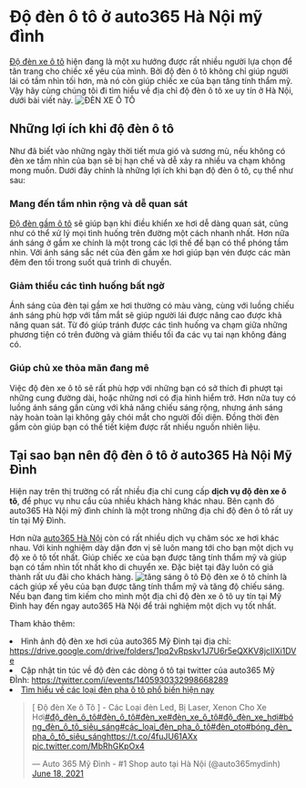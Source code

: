 <!DOCTYPE html>
<html lang="vi">
<head>
  <meta charset="UTF-8">
  <meta name="viewport" content="width=device-width, initial-scale=1.0">
  <title>Độ đèn ô tô ở auto365 Hà Nội mỹ đình</title>
  <!-- Search Engine Optimization by Rank Math PRO - https://s.rankmath.com/home -->
<meta name="description" content="Độ đèn xe ô tô hiện đang là một xu hướng được rất nhiều người lựa chọn để tân trang cho chiếc xế yêu của mình"/>
<meta name="robots" content="follow, index, max-snippet:-1, max-video-preview:-1, max-image-preview:large"/>
<link rel="canonical" href="#" />
<meta property="og:locale" content="vi_VN" />
<meta property="og:type" content="article" />
<meta property="og:title" content="https://www.facebook.com/auto365mydinh" />
<meta property="og:description" content="https://www.facebook.com/auto365mydinh" />
<meta property="og:url" content="https://auto365mydinh.vn/den-xe-o-to" />
<meta property="og:site_name" content="Auto365 Mỹ Đình-Hà Nội" />
<meta property="article:publisher" content="https://www.facebook.com/auto365mydinh/?ref=pages_you_manage" />
<meta property="og:image" content="https://auto365mydinh.vn/wp-content/uploads/2021/06/do-den-oto-tai-auto365mydinh.jpg" />
<meta property="og:image:secure_url" content="https://auto365mydinh.vn/wp-content/uploads/2021/06/do-den-oto-tai-auto365mydinh.jpg" />
<meta property="og:image:width" content="1298" />
<meta property="og:image:height" content="735" />
<meta property="og:image:alt" content="Đèn xe ô tô tại Auto365 Mỹ Đình" />
<meta property="og:image:type" content="image/jpeg" />
<meta name="twitter:card" content="summary_large_image" />
<meta name="twitter:title" content="https://www.facebook.com/auto365mydinh" />
<meta name="twitter:description" content="https://www.facebook.com/auto365mydinh" />
<meta name="twitter:site" content="@auto365mydinh" />
<meta name="twitter:image" content="https://auto365mydinh.vn/wp-content/uploads/2021/06/he-thong-choi-xe-chuyen-nghiep-768x364.jpg" />
<script type="application/ld+json" class="rank-math-schema-pro">{"@context":"https://schema.org","@graph":[{"@type":"Organization","@id":"https://auto365mydinh.vn/#organization","name":"Auto365 M\u1ef9 \u0110\u00ecnh - #1 Shop auto t\u1ea1i H\u00e0 N\u1ed9i"},{"@type":"WebSite","@id":"https://auto365mydinh.vn/#website","url":"https://auto365mydinh.vn","name":"Auto365 M\u1ef9 \u0110\u00ecnh - #1 Shop auto t\u1ea1i H\u00e0 N\u1ed9i","publisher":{"@id":"https://auto365mydinh.vn/#organization"},"inLanguage":"vi"},{"@type":"ImageObject","@id":"https://auto365mydinh.vn/wp-content/uploads/2021/06/can-canh-phia-truoc-cua-Bi-Led-Henvvei-L90.jpg","url":"https://auto365mydinh.vn/wp-content/uploads/2021/06/can-canh-phia-truoc-cua-Bi-Led-Henvvei-L90.jpg","width":"859","height":"614","caption":"C\u1eadn c\u1ea3nh m\u1eb7t tr\u01b0\u1edbc c\u1ee7a\u00a0Bi Led Henvvei L90","inLanguage":"vi"},{"@type":"BreadcrumbList","@id":"https://auto365mydinh.vn/den-xe-o-to#breadcrumb","itemListElement":[{"@type":"ListItem","position":"1","item":{"@id":"https://auto365mydinh.vn/","name":"Auto365 M\u1ef9 \u0110\u00ecnh"}},{"@type":"ListItem","position":"2","item":{"@id":"https://auto365mydinh.vn/den-xe-o-to","name":"\u0110\u00e8n xe \u00f4 t\u00f4"}}]},{"@type":"CollectionPage","@id":"https://auto365mydinh.vn/den-xe-o-to#webpage","url":"https://auto365mydinh.vn/den-xe-o-to","name":"[ \u0110\u1ed9 \u0111\u00e8n Xe \u00f4 T\u00f4 ] - C\u00e1c Lo\u1ea1i \u0111\u00e8n Led, B\u1ecb Laser, Xenon Cho Xe H\u01a1i","isPartOf":{"@id":"https://auto365mydinh.vn/#website"},"primaryImageOfPage":{"@id":"https://auto365mydinh.vn/wp-content/uploads/2021/06/can-canh-phia-truoc-cua-Bi-Led-Henvvei-L90.jpg"},"inLanguage":"vi","breadcrumb":{"@id":"https://auto365mydinh.vn/den-xe-o-to#breadcrumb"}}]}</script>
<!-- /Rank Math WordPress SEO plugin -->
<script type="application/ld+json">
{
  "@context": "https://schema.org",
  "@type": "BlogPosting",
  "mainEntityOfPage": {
    "@type": "WebPage",
    "@id": "https://auto365mydinh.s3.amazonaws.com/tim-hieu-ve-cac-loai-den-hay-do-cho-o-to-pho-bien-hien-nay.html"
  },
  "headline": "Độ đèn ô tô ở auto365 Hà Nội mỹ đình",
  "description": "Độ đèn ô tô ở auto365 Hà Nội mỹ đình",
  "image": "https://auto365mydinh.vn/wp-content/uploads/2021/06/do-den-oto-tai-auto365mydinh.jpg",  
  "author": {
    "@type": "Organization",
    "name": "Auto365 Mỹ Đình - #1 Shop auto tại Hà Nội"
  },  
  "publisher": {
    "@type": "Organization",
    "name": "Auto365 Mỹ Đình Hà Nội",
    "logo": {
      "@type": "ImageObject",
      "url": "https://auto365mydinh.vn/wp-content/uploads/2021/05/logo-auto365mydin.png"
    }
  },
  "datePublished": "2021-05-05"
}
</script>
  <script type="application/ld+json">
{
  "@context": "https://schema.org",
  "@type": "LocalBusiness",
  "name": "Auto365 Mỹ Đình - #1 Shop auto tại Hà Nội",
  "image": "https://auto365mydinh.vn/wp-content/uploads/2021/05/logo-auto365mydin.png",
  "@id": "https://auto365mydinh.vn",
  "url": "https://auto365mydinh.vn/gioi-thieu",
  "telephone": "0822863366",
  "priceRange": "3000000 VND",
  "address": {
    "@type": "PostalAddress",
    "streetAddress": "116 Phố Trịnh Văn Bô, Xuân Phương, Nam Từ Liêm, Hà Nội",
    "addressLocality": "Hà Nội",
    "postalCode": "100000",
    "addressCountry": "VN"
  },
  "geo": {
    "@type": "GeoCoordinates",
    "latitude": 21.0334613,
    "longitude": 105.7536825
  },
  "openingHoursSpecification": {
    "@type": "OpeningHoursSpecification",
    "dayOfWeek": [
      "Monday",
      "Tuesday",
      "Wednesday",
      "Thursday",
      "Friday",
      "Saturday",
      "Sunday"
    ],
    "opens": "08:00",
    "closes": "20:00"
  },
  "sameAs": [
    "https://www.facebook.com/auto365mydinh/?ref=pages_you_manage",
    "https://twitter.com/auto365mydinh",
    "https://www.youtube.com/channel/UCSAQgpiXsIh5uRm56ALdIyA/videos",
    "https://www.linkedin.com/in/gi%C3%A0n-gi%C3%A1o-b%C3%ACnh-minh-hq-1343641a7/",
    "https://www.pinterest.com/auto365mydinh",
    "http://auto365mydinh.tumblr.com/",
    "https://drive.google.com/drive/folders/1E7Voo_2Id7KfLf9Ev45RCtsL6SRZM722",
    "https://auto365mydinh.vn/"
  ],
  "department": {
    "@type": "AutoPartsStore",
    "name": "Auto365 Mỹ Đình Hà Nội",
    "image": "https://auto365mydinh.vn/wp-content/uploads/2021/05/logo-auto365mydin.png",
    "telephone": "0822863366" 
  }
}
</script>
</head>
<body>
<h1> Độ đèn ô tô ở auto365 Hà Nội mỹ đình</h1>
<a href="https://auto365mydinh.vn/den-xe-o-to">Độ đèn xe ô tô</a> hiện đang là một xu hướng được rất nhiều người lựa chọn để tân trang cho chiếc xế yêu của mình. Bởi độ đèn ô tô không chỉ giúp người lái có tầm nhìn tối hơn, mà nó còn giúp chiếc xe của bạn tăng tính thẩm mỹ. Vậy hãy cùng chúng tôi đi tìm hiểu về địa chỉ độ đèn ô tô xe uy tín ở Hà Nội, dưới bài viết này.
<img src="https://auto365mydinh.vn/wp-content/uploads/2021/06/do-den-oto-tai-auto365mydinh.jpg" alt="ĐÈN XE Ô TÔ">
<h2>Những lợi ích khi độ đèn ô tô </h2>
Như đã biết vào những ngày thời tiết mưa gió và sương mù, nếu không có đèn xe tầm nhìn của bạn sẽ bị hạn chế và dễ xảy ra nhiều va chạm không mong muốn. Dưới đây chính là những lợi ích khi bạn độ đèn ô tô, cụ thể như sau:
<h3>Mang đến tầm nhìn rộng và dễ quan sát</h3>
<a href="https://auto365mydinh.vn/bi-gam-den-suong-mu">Độ đèn gầm ô tô</a> sẽ giúp bạn khi điều khiển xe hơi dễ dàng quan sát, cũng như có thể xử lý mọi tình huống trên đường một cách nhanh nhất. Hơn nữa ánh sáng ở gầm xe chính là một trong các lợi thế để bạn có thể phóng tầm nhìn. Với ánh sáng sắc nét của đèn gầm xe hơi giúp bạn vén được các màn đêm đen tối trong suốt quá trình di chuyển.
<h3>Giảm thiểu các tình huống bất ngờ</h3>
Ánh sáng của đèn tại gầm xe hơi thường có màu vàng, cùng với luồng chiếu ánh sáng phù hợp với tầm mắt sẽ giúp người lái được nâng cao được khả năng quan sát. Từ đó giúp tránh được các tình huống va chạm giữa những phương tiện có trên đường và giảm thiểu tối đa các vụ tai nạn không đáng có.
<h3>Giúp chủ xe thỏa mãn đang mê</h3>
Việc độ đèn xe ô tô sẽ rất phù hợp với những bạn có sở thích đi phượt tại những cung đường dài, hoặc những nơi có địa hình hiểm trở. Hơn nữa tuy có luồng ánh sáng gần cùng với  khả năng chiếu sáng rộng, nhưng ánh sáng này hoàn toàn lại không gây chói mắt cho người đối diện. Đồng thời đèn gầm còn giúp bạn có thể tiết kiệm được rất nhiều nguồn nhiên liệu.
<h2>Tại sao bạn nên độ đèn ô tô ở auto365 Hà Nội Mỹ Đình</h2>
Hiện nay trên thị trường có rất nhiều địa chỉ cung cấp <b>dịch vụ độ đèn xe ô tô</b>, để phục vụ nhu cầu của nhiều khách hàng khác nhau. Bên cạnh đó auto365 Hà Nội mỹ đình chính là một trong những địa chỉ độ đèn ô tô rất uy tín tại Mỹ Đình.

Hơn nữa <a href="https://auto365mydinh.vn/">auto365 Hà Nội</a> còn có rất nhiều dịch vụ chăm sóc xe hơi khác nhau. Với kinh nghiệm dày dặn đơn vị sẽ luôn mang tới cho bạn một dịch vụ độ xe ô tô tốt nhất. Giúp chiếc xe của bạn được tăng tính thẩm mỹ và giúp bạn có tầm nhìn tốt nhất kho di chuyển xe. Đặc biệt tại đây luôn có giá thành rất ưu đãi cho khách hàng.
<img src="https://auto365mydinh.vn/wp-content/uploads/2021/06/dich-vu-tang-sang-cho-xe-o-to.jpg" alt="tăng sáng ô tô">
Độ đèn xe ô tô chính là cách giúp xế yêu của bạn được tăng tính thẩm mỹ và tăng độ chiếu sáng. Nếu bạn đang tìm kiếm cho mình một địa chỉ độ đèn xe ô tô uy tín tại Mỹ Đình hay đến ngay auto365 Hà Nội để trải nghiệm một dịch vụ tốt nhất.

Tham khảo thêm:
<li>Hình ảnh độ đèn xe hơi của auto365 Mỹ Đình tại địa chỉ: <a href="https://drive.google.com/drive/folders/1pq2vRpskv1J7U6r5eQXKV8jcIIXi1DVe">https://drive.google.com/drive/folders/1pq2vRpskv1J7U6r5eQXKV8jcIIXi1DVe</a>
</li>
<li>Cập nhật tin túc về độ đèn các dòng ô tô tại twitter của auto365 Mỹ ĐÌnh: <a href="https://twitter.com/i/events/1405930332998668289">https://twitter.com/i/events/1405930332998668289</a></li>
<li><a href="https://auto365mydinh.s3.amazonaws.com/tim-hieu-ve-cac-loai-den-hay-do-cho-o-to-pho-bien-hien-nay.html">Tìm hiểu về các loại đèn pha ô tô phổ biến hiện nay</a></li>


<blockquote class="twitter-tweet"><p lang="vi" dir="ltr">[ Độ đèn Xe ô Tô ] - Các Loại đèn Led, Bị Laser, Xenon Cho Xe Hơi<a href="https://twitter.com/hashtag/%C4%91%E1%BB%99_%C4%91%C3%A8n_%C3%B4_t%C3%B4?src=hash&amp;ref_src=twsrc%5Etfw">#độ_đèn_ô_tô</a><a href="https://twitter.com/hashtag/%C4%91%C3%A8n_%C3%B4_t%C3%B4?src=hash&amp;ref_src=twsrc%5Etfw">#đèn_ô_tô</a><a href="https://twitter.com/hashtag/%C4%91%C3%A8n_xe?src=hash&amp;ref_src=twsrc%5Etfw">#đèn_xe</a><a href="https://twitter.com/hashtag/%C4%91%C3%A8n_xe_%C3%B4_t%C3%B4?src=hash&amp;ref_src=twsrc%5Etfw">#đèn_xe_ô_tô</a><a href="https://twitter.com/hashtag/%C4%91%E1%BB%99_%C4%91%C3%A8n_xe_h%C6%A1i?src=hash&amp;ref_src=twsrc%5Etfw">#độ_đèn_xe_hơi</a><a href="https://twitter.com/hashtag/b%C3%B3ng_%C4%91%C3%A8n_%C3%B4_t%C3%B4_si%C3%AAu_s%C3%A1ng?src=hash&amp;ref_src=twsrc%5Etfw">#bóng_đèn_ô_tô_siêu_sáng</a><a href="https://twitter.com/hashtag/c%C3%A1c_lo%E1%BA%A1i_%C4%91%C3%A8n_pha_%C3%B4_t%C3%B4?src=hash&amp;ref_src=twsrc%5Etfw">#các_loại_đèn_pha_ô_tô</a><a href="https://twitter.com/hashtag/%C4%91%C3%A8n_oto?src=hash&amp;ref_src=twsrc%5Etfw">#đèn_oto</a><a href="https://twitter.com/hashtag/b%C3%B3ng_%C4%91%C3%A8n_pha_%C3%B4_t%C3%B4_si%C3%AAu_s%C3%A1ng?src=hash&amp;ref_src=twsrc%5Etfw">#bóng_đèn_pha_ô_tô_siêu_sáng</a><a href="https://t.co/4fuJU61AXx">https://t.co/4fuJU61AXx</a> <a href="https://t.co/MbRhGKpOx4">pic.twitter.com/MbRhGKpOx4</a></p>&mdash; Auto 365 Mỹ Đình - #1 Shop auto tại Hà Nội (@auto365mydinh) <a href="https://twitter.com/auto365mydinh/status/1405930233090297863?ref_src=twsrc%5Etfw">June 18, 2021</a></blockquote> <script async src="https://platform.twitter.com/widgets.js" charset="utf-8"></script>

</body>
</html>
